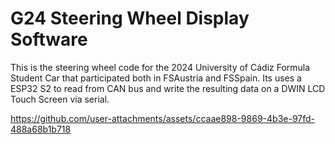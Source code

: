 # G24 Steering Wheel Display Software
This is the steering wheel code for the 2024 University of Cádiz Formula Student Car that participated both in FSAustria and FSSpain.
Its uses a ESP32 S2 to read from CAN bus and write the resulting data on a DWIN LCD Touch Screen via serial.

https://github.com/user-attachments/assets/ccaae898-9869-4b3e-97fd-488a68b1b718
